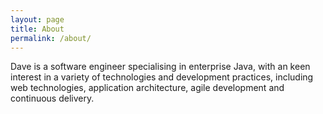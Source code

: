 ```yaml
---
layout: page
title: About
permalink: /about/
---
```


Dave is a software engineer specialising in enterprise Java, with an keen interest in a variety of technologies and development practices, including web technologies, application architecture, agile development and continuous delivery.
